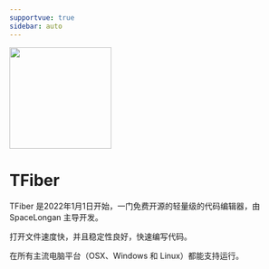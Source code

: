 ```yaml
---
supportvue: true
sidebar: auto
---
```


 <img src="/tfiber-logo.svg.svg" width = "180" height = "180"/>


# TFiber

TFiber 是2022年1月1日开始，一门免费开源的轻量级的代码编辑器，由 SpaceLongan 主导开发。

打开文件速度快，并且稳定性良好，快速编写代码。

在所有主流电脑平台（OSX、Windows 和 Linux）都能支持运行。



